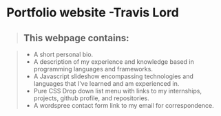 # Portfolio website  -Travis Lord

> ## This webpage contains:

> - A short personal bio.
> - A description of my experience and knowledge based in programming languages and frameworks.
> - A Javascript slideshow encompassing technologies and languages that I've learned and am experienced in. 
> - Pure CSS Drop down list menu with links to my internships, projects, github profile, and repositories.
> - A wordspree contact form link to my email for correspondence.

